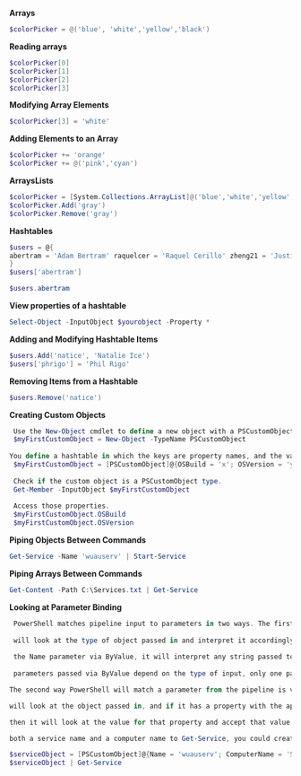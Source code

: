 **Arrays**
```Powershell
$colorPicker = @('blue', 'white','yellow','black')
```
**Reading arrays**
```powershell
$colorPicker[0]
$colorPicker[1]
$colorPicker[2]
$colorPicker[3]
```

**Modifying Array Elements**
```powershell
$colorPicker[3] = 'white'
```

**Adding Elements to an Array**
```powershell
$colorPicker += 'orange'
$colorPicker += @('pink','cyan')
```

**ArraysLists**
```powershell
$colorPicker = [System.Collections.ArrayList]@('blue','white','yellow','black')
$colorPicker.Add('gray')
$colorPicker.Remove('gray')
```

**Hashtables**
```powershell
$users = @{
abertram = 'Adam Bertram' raquelcer = 'Raquel Cerillo' zheng21 = 'Justin Zheng'
}
$users['abertram']

$users.abertram
```

**View properties of a hashtable**
```powershell
Select-Object -InputObject $yourobject -Property *
```

**Adding and Modifying Hashtable Items**
```powershell
$users.Add('natice', 'Natalie Ice')
$users['phrigo'] = 'Phil Rigo'
```
**Removing Items from a Hashtable**
```powershell
$users.Remove('natice')
```

**Creating Custom Objects**
```powershell
 Use the New-Object cmdlet to define a new object with a PSCustomObject type.
 $myFirstCustomObject = New-Object -TypeName PSCustomObject
 
You define a hashtable in which the keys are property names, and the values are property values, and then cast it as PSCustomObject.
 $myFirstCustomObject = [PSCustomObject]@{OSBuild = 'x'; OSVersion = 'y'}
 
 Check if the custom object is a PSCustomObject type.
 Get-Member -InputObject $myFirstCustomObject
 
 Access those properties.
 $myFirstCustomObject.OSBuild
 $myFirstCustomObject.OSVersion
```

**Piping Objects Between Commands**
```powershell
Get-Service -Name 'wuauserv' | Start-Service
```

**Piping Arrays Between Commands**
```powershell
Get-Content -Path C:\Services.txt | Get-Service
```

**Looking at Parameter Binding**
```powershell
 PowerShell matches pipeline input to parameters in two ways. The first is via ByValue, which means that PowerShell
 
 will look at the type of object passed in and interpret it accordingly. Because Get-Service specifies that it accepts
 
 the Name parameter via ByValue, it will interpret any string passed to it as Name unless otherwise specified. Because
 
 parameters passed via ByValue depend on the type of input, only one parameter can be passed via ByValue.

The second way PowerShell will match a parameter from the pipeline is via ByPropertyName. In this case, PowerShell

will look at the object passed in, and if it has a property with the appropriate name (ComputerName, in this case),

then it will look at the value for that property and accept that value as the parameter. So if you wanted to pass in 

both a service name and a computer name to Get-Service, you could create a PSCustomObject and pass it in

$serviceObject = [PSCustomObject]@{Name = 'wuauserv'; ComputerName = 'SERV1'} 
$serviceObject | Get-Service
```
